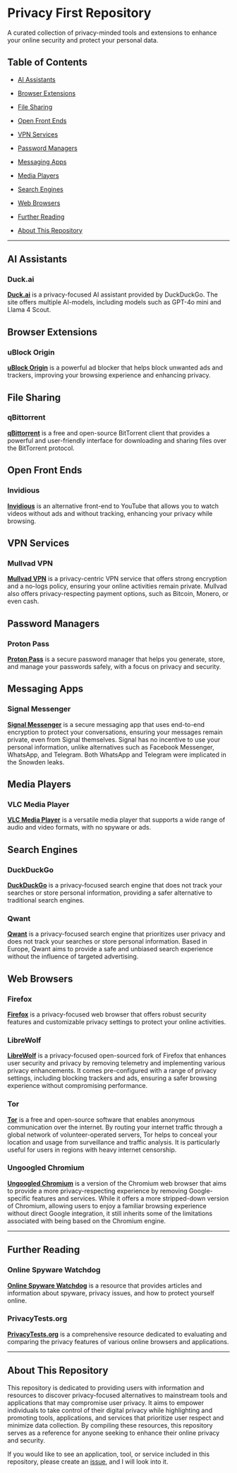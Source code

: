 # Privacy First Repository

A curated collection of privacy-minded tools and extensions to enhance your online security and protect your personal data.

## Table of Contents
- [AI Assistants](#ai-assistants)
- [Browser Extensions](#browser-extensions)
- [File Sharing](#file-sharing)
- [Open Front Ends](#open-front-ends)
- [VPN Services](#vpn-services)
- [Password Managers](#password-managers)
- [Messaging Apps](#messaging-apps)
- [Media Players](#media-players)
- [Search Engines](#search-engines)
- [Web Browsers](#web-browsers)

- [Further Reading](#further-reading)

- [About This Repository](#about-this-repository)

***

## AI Assistants

### Duck.ai
[**Duck.ai**](https://duck.ai/) is a privacy-focused AI assistant provided by DuckDuckGo. The site offers multiple AI-models, including models such as GPT-4o mini and Llama 4 Scout.

## Browser Extensions

### uBlock Origin
[**uBlock Origin**](https://github.com/gorhill/uBlock) is a powerful ad blocker that helps block unwanted ads and trackers, improving your browsing experience and enhancing privacy.

## File Sharing

### qBittorrent
[**qBittorrent**](https://www.qbittorrent.org/) is a free and open-source BitTorrent client that provides a powerful and user-friendly interface for downloading and sharing files over the BitTorrent protocol.

## Open Front Ends

### Invidious
[**Invidious**](https://invidious.io/) is an alternative front-end to YouTube that allows you to watch videos without ads and without tracking, enhancing your privacy while browsing.

## VPN Services

### Mullvad VPN
[**Mullvad VPN**](https://mullvad.net/en/) is a privacy-centric VPN service that offers strong encryption and a no-logs policy, ensuring your online activities remain private. Mullvad also offers privacy-respecting payment options, such as Bitcoin, Monero, or even cash.

## Password Managers

### Proton Pass
[**Proton Pass**](https://proton.me/pass) is a secure password manager that helps you generate, store, and manage your passwords safely, with a focus on privacy and security.

## Messaging Apps

### Signal Messenger
[**Signal Messenger**](https://signal.org/) is a secure messaging app that uses end-to-end encryption to protect your conversations, ensuring your messages remain private, even from Signal themselves. Signal has no incentive to use your personal information, unlike alternatives such as Facebook Messenger, WhatsApp, and Telegram. Both WhatsApp and Telegram were implicated in the Snowden leaks.

## Media Players

### VLC Media Player
[**VLC Media Player**](https://www.videolan.org/vlc/) is a versatile media player that supports a wide range of audio and video formats, with no spyware or ads.

## Search Engines

### DuckDuckGo
[**DuckDuckGo**](https://duckduckgo.com/) is a privacy-focused search engine that does not track your searches or store personal information, providing a safer alternative to traditional search engines.

### Qwant
[**Qwant**](https://www.qwant.com/) is a privacy-focused search engine that prioritizes user privacy and does not track your searches or store personal information. Based in Europe, Qwant aims to provide a safe and unbiased search experience without the influence of targeted advertising.

## Web Browsers

### Firefox
[**Firefox**](https://www.mozilla.org/en-US/firefox/new/) is a privacy-focused web browser that offers robust security features and customizable privacy settings to protect your online activities.

### LibreWolf
[**LibreWolf**](https://librewolf.net/) is a privacy-focused open-sourced fork of Firefox that enhances user security and privacy by removing telemetry and implementing various privacy enhancements. It comes pre-configured with a range of privacy settings, including blocking trackers and ads, ensuring a safer browsing experience without compromising performance.

### Tor
[**Tor**](https://www.torproject.org/) is a free and open-source software that enables anonymous communication over the internet. By routing your internet traffic through a global network of volunteer-operated servers, Tor helps to conceal your location and usage from surveillance and traffic analysis. It is particularly useful for users in regions with heavy internet censorship.

### Ungoogled Chromium
[**Ungoogled Chromium**](https://github.com/Eloston/ungoogled-chromium) is a version of the Chromium web browser that aims to provide a more privacy-respecting experience by removing Google-specific features and services. While it offers a more stripped-down version of Chromium, allowing users to enjoy a familiar browsing experience without direct Google integration, it still inherits some of the limitations associated with being based on the Chromium engine.

***

## Further Reading

### Online Spyware Watchdog
[**Online Spyware Watchdog**](https://spyware.neocities.org/articles/) is a resource that provides articles and information about spyware, privacy issues, and how to protect yourself online.

### PrivacyTests.org
[**PrivacyTests.org**](https://privacytests.org/) is a comprehensive resource dedicated to evaluating and comparing the privacy features of various online browsers and applications.

***

## About This Repository
This repository is dedicated to providing users with information and resources to discover privacy-focused alternatives to mainstream tools and applications that may compromise user privacy. It aims to empower individuals to take control of their digital privacy while highlighting and promoting tools, applications, and services that prioritize user respect and minimize data collection. By compiling these resources, this repository serves as a reference for anyone seeking to enhance their online privacy and security.

If you would like to see an application, tool, or service included in this repository, please create an [issue](https://github.com/SeaPie/Privacy-First/issues/new), and I will look into it.
